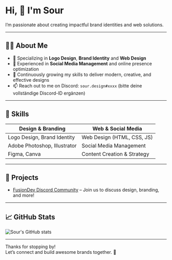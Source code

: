 # Hi, 👋 I'm Sour

I’m passionate about creating impactful brand identities and web solutions.

---

## 👨‍💼 About Me

- 🎨 Specializing in **Logo Design**, **Brand Identity** and **Web Design**  
- 📱 Experienced in **Social Media Management** and online presence optimization  
- 🌱 Continuously growing my skills to deliver modern, creative, and effective designs  
- 📫 Reach out to me on Discord: `sour.design#xxxx` (bitte deine vollständige Discord-ID ergänzen)  

---

## 🚀 Skills

| Design & Branding           | Web & Social Media           |
|----------------------------|-----------------------------|
| Logo Design, Brand Identity | Web Design (HTML, CSS, JS)  |
| Adobe Photoshop, Illustrator| Social Media Management      |
| Figma, Canva               | Content Creation & Strategy  |

---

## 🤖 Projects

- [FusionDev Discord Community](https://discord.gg/fusiondev) – Join us to discuss design, branding, and more!

---

## 📈 GitHub Stats

![Sour's GitHub stats](https://github-readme-stats.vercel.app/api?username=dein-github-username&show_icons=true&theme=radical)

---

Thanks for stopping by!  
Let’s connect and build awesome brands together. 🚀

